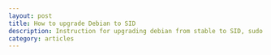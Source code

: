 ```yaml
---
layout: post
title: How to upgrade Debian to SID
description: Instruction for upgrading debian from stable to SID, sudo command setup, installing non-free packages(non open source)
category: articles
---
```



